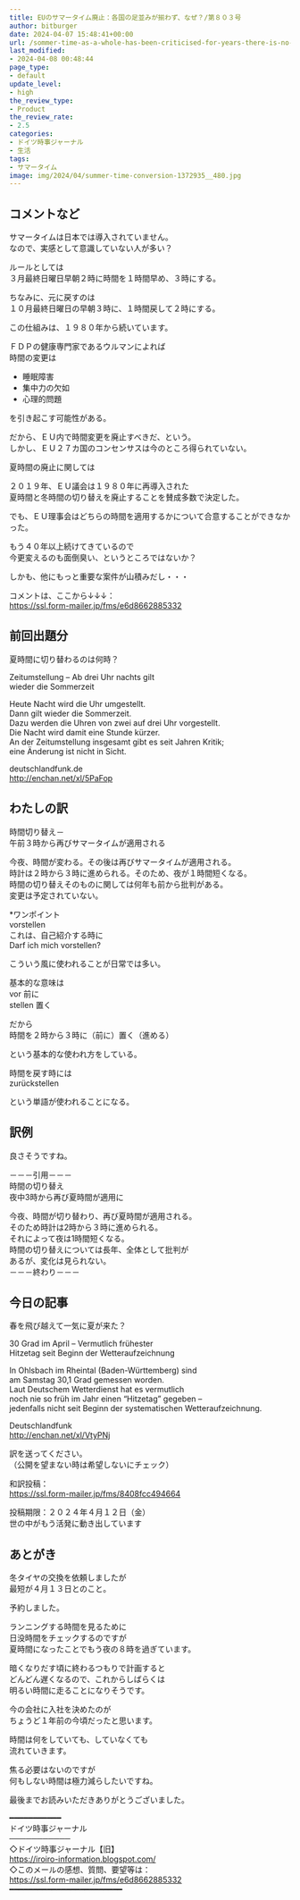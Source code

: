 ```yaml
---
title: EUのサマータイム廃止：各国の足並みが揃わず、なぜ？/第８０３号
author: bitburger
date: 2024-04-07 15:48:41+00:00
url: /sommer-time-as-a-whole-has-been-criticised-for-years-there-is-no-change-in-sight/
last_modified:
- 2024-04-08 00:48:44
page_type:
- default
update_level:
- high
the_review_type:
- Product
the_review_rate:
- 2.5
categories:
- ドイツ時事ジャーナル
- 生活
tags:
- サマータイム
image: img/2024/04/summer-time-conversion-1372935__480.jpg
---
```

## コメントなど
サマータイムは日本では導入されていません。  
なので、実感として意識していない人が多い？

ルールとしては  
<span class="fz-22px"><span class="bold-red"><span class="marker-under">３月最終日曜日早朝２時に時間を１時間早め、３時にする。</span></span></span>

ちなみに、元に戻すのは  
１０月最終日曜日の早朝３時に、１時間戻して２時にする。

<span class="fz-20px"><span class="bold-red">この仕組みは、１９８０年から続いています。</span></span>

ＦＤＰの健康専門家であるウルマンによれば  
時間の変更は

<ul class="wp-block-list">
  <li>
    <span class="fz-22px"><span class="bold-red">睡眠障害</span></span>
  </li>
  <li>
    <span class="fz-22px"><span class="bold-red">集中力の欠如</span></span>
  </li>
  <li>
    <span class="fz-22px"><span class="bold-red">心理的問題</span></span>
  </li>
</ul>

を引き起こす可能性がある。

だから、ＥＵ内で時間変更を廃止すべきだ、という。  
しかし、ＥＵ２７カ国のコンセンサスは今のところ得られていない。

夏時間の廃止に関しては

２０１９年、ＥＵ議会は１９８０年に再導入された  
夏時間と冬時間の切り替えを廃止することを賛成多数で決定した。

でも、ＥＵ理事会はどちらの時間を適用するかについて合意することができなかった。

<span class="fz-22px"><span class="bold-red"><span class="marker-under">もう４０年以上続けてきているので<br />今更変えるのも面倒臭い、というところではないか？</span></span></span>

しかも、他にもっと重要な案件が山積みだし・・・

コメントは、ここから↓↓↓：  
<https://ssl.form-mailer.jp/fms/e6d8662885332>

## 前回出題分
夏時間に切り替わるのは何時？

Zeitumstellung &#8211; Ab drei Uhr nachts gilt  
wieder die Sommerzeit

Heute Nacht wird die Uhr umgestellt.  
Dann gilt wieder die Sommerzeit.  
Dazu werden die Uhren von zwei auf drei Uhr vorgestellt.  
Die Nacht wird damit eine Stunde kürzer.  
An der Zeitumstellung insgesamt gibt es seit Jahren Kritik;  
eine Änderung ist nicht in Sicht.

deutschlandfunk.de  
<http://enchan.net/xl/5PaFop>

## わたしの訳
時間切り替え－  
午前３時から再びサマータイムが適用される

今夜、時間が変わる。その後は再びサマータイムが適用される。  
時計は２時から３時に進められる。そのため、夜が１時間短くなる。  
時間の切り替えそのものに関しては何年も前から批判がある。  
変更は予定されていない。

*ワンポイント  
vorstellen  
これは、自己紹介する時に  
Darf ich mich vorstellen?

こういう風に使われることが日常では多い。

基本的な意味は  
vor 前に  
stellen 置く

だから  
時間を２時から３時に（前に）置く（進める）

という基本的な使われ方をしている。

時間を戻す時には  
zurückstellen

という単語が使われることになる。

## 訳例
良さそうですね。

－－－引用－－－  
時間の切り替え  
夜中3時から再び夏時間が適用に

今夜、時間が切り替わり、再び夏時間が適用される。  
そのため時計は2時から３時に進められる。  
それによって夜は1時間短くなる。  
時間の切り替えについては長年、全体として批判が  
あるが、変化は見られない。  
－－－終わり－－－

## 今日の記事
春を飛び越えて一気に夏が来た？

30 Grad im April &#8211; Vermutlich frühester  
Hitzetag seit Beginn der Wetteraufzeichnung

In Ohlsbach im Rheintal (Baden-Württemberg) sind  
am Samstag 30,1 Grad gemessen worden.  
Laut Deutschem Wetterdienst hat es vermutlich  
noch nie so früh im Jahr einen &#8220;Hitzetag&#8221; gegeben &#8211;  
jedenfalls nicht seit Beginn der systematischen Wetteraufzeichnung.

Deutschlandfunk  
<http://enchan.net/xl/VtyPNj>

訳を送ってください。  
（公開を望まない時は希望しないにチェック）

和訳投稿：  
<https://ssl.form-mailer.jp/fms/8408fcc494664>

投稿期限：２０２４年４月１２日（金）  
世の中がもう活発に動き出しています

## あとがき
冬タイヤの交換を依頼しましたが  
最短が４月１３日とのこと。

予約しました。

ランニングする時間を見るために  
日没時間をチェックするのですが  
夏時間になったことでもう夜の８時を過ぎています。

暗くなりだす頃に終わるつもりで計画すると  
どんどん遅くなるので、これからしばらくは  
明るい時間に走ることになりそうです。

今の会社に入社を決めたのが  
ちょうど１年前の今頃だったと思います。

時間は何をしていても、していなくても  
流れていきます。

焦る必要はないのですが  
何もしない時間は極力減らしたいですね。

最後までお読みいただきありがとうございました。

━━━━━━━━━━━  
ドイツ時事ジャーナル  
───────────  
◇ドイツ時事ジャーナル【旧】  
<https://iroiro-information.blogspot.com/>  
◇このメールの感想、質問、要望等は：  
<https://ssl.form-mailer.jp/fms/e6d8662885332>  
━━━━━━━━━━━━━━━━━━━━━━━━